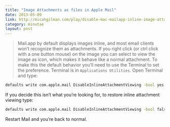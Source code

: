 ```yaml
---
title: "Image Attachments as files in Apple Mail"
date: 2013-05-09
link: http://micahgilman.com/play/disable-mac-mailapp-inline-image-attachments/
category: minutae
layout: post
---
```


> Mail.app by default displays images inline, and most email clients won’t
> recognize them as attachments. If you right click (or ctrl click with a one
> button mouse) on the image you can select to view the image as icon, which
> makes it behave like a normal attachment. To make this the default behavior
> you’ll need to use the Terminal to set the preference. Terminal is in
> `Applications Utilities`. Open Terminal and type:

``` bash
defaults write com.apple.mail DisableInlineAttachmentViewing -bool yes
```

If you decide this isn’t what you’re looking for, to restore inline attachment
viewing type:

``` bash
defaults write com.apple.mail DisableInlineAttachmentViewing -bool false
```

Restart Mail and you’re back to normal.
